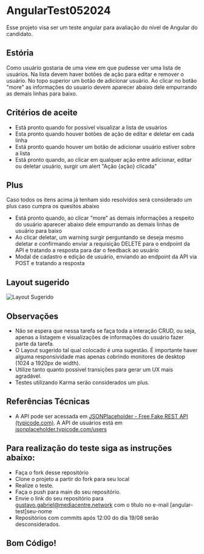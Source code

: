# AngularTest052024

Esse projeto visa ser um teste angular para avaliação do nível de Angular do candidato.

## Estória
Como usuário gostaria de uma view em que pudesse ver uma lista de usuários. Na lista devem haver botões de ação para editar e remover o usuário.  No topo superior um botão de adicionar usuário. Ao clicar no botão "more" as informações do usuario devem aparecer abaixo dele empurrando as demais linhas para baixo.

## Critérios de aceite
- Está pronto quando for possivel visualizar a lista de usuários
- Esta pronto quando houver botões de ação de editar e deletar em cada linha
- Está pronto quando houver um botão de adicionar usuário estiver sobre a lista
- Está pronto quando, ao clicar em qualquer ação entre adicionar, editar ou deletar usuário, surgir um alert "Ação {ação} clicada"

## Plus
Caso todos os itens acima já tenham sido resolvidos será considerado um plus caso cumpra os quesitos abaixo
- Está pronto quando, ao clicar "more" as demais informações a respeito do usuário aparecer abaixo dele empurrando as demais linhas de usuário para baixo
- Ao clicar deletar, um warning surgir perguntando se deseja mesmo deletar e confirmando enviar a requisição DELETE para o endpoint da API e tratando a resposta para dar o feedback ao usuário
- Modal de cadastro e edição de usuário, enviando ao endpoint da API via POST e tratando a resposta

## Layout sugerido
![Layout Sugerido](https://github.com/MediaCentre-BR/angular-test-052024/blob/main/src/assets/images/user-management.png?raw=true)

## Observações
- Não se espera que nessa tarefa se faça toda a interação CRUD, ou seja, apenas a listagem e visualizações de informações do usuário fazer parte da tarefa.
- O Layout sugerido tal qual colocado é uma sugestão. É importante haver alguma responsividade mas apenas cobrindo monitores de desktop (1024 a 1920px de width).
- Utilize tanto quanto possivel transições para gerar um UX mais agradável.
- Testes utilizando Karma serão considerados um plus.

## Referências Técnicas
- A API pode ser acessada em [JSONPlaceholder - Free Fake REST API (typicode.com)](https://jsonplaceholder.typicode.com). A API de usuários está em [jsonplaceholder.typicode.com/users](https://jsonplaceholder.typicode.com/users)

## Para realização do teste siga as instruções abaixo:
- Faça o fork desse repositório
- Clone o projeto a partir do fork para seu local
- Realize o teste.
- Faça o push para main do seu repositório.
- Envie o link do seu repositório para gustavo.gabriel@mediacentre.network com o título no e-mail [angular-test]seu-nome
- Repositórios com commits após 12:00 do dia 19/08 serão desconsiderados.

## Bom Código!
